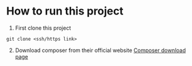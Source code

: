 # How to run this project


1. First clone this project
```
git clone <ssh/https link>
```

2. Download composer from their official website
<a href=https://getcomposer.org/download/ target="_blank">Composer download page</a>

